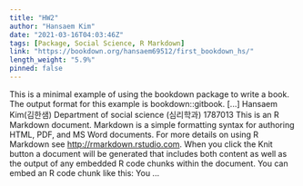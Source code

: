 ```yaml
---
title: "HW2"
author: "Hansaem Kim"
date: "2021-03-16T04:03:46Z"
tags: [Package, Social Science, R Markdown]
link: "https://bookdown.org/hansaem69512/first_bookdown_hs/"
length_weight: "5.9%"
pinned: false
---
```


This is a minimal example of using the bookdown package to write a book. The output format for this example is bookdown::gitbook. [...] Hansaem Kim(김한샘) Department of social science (심리학과) 1787013 This is an R Markdown document. Markdown is a simple formatting syntax for authoring HTML, PDF, and MS Word documents. For more details on using R Markdown see http://rmarkdown.rstudio.com. When you click the Knit button a document will be generated that includes both content as well as the output of any embedded R code chunks within the document. You can embed an R code chunk like this: You ...
